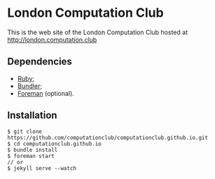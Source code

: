 # London Computation Club

This is the web site of the London Computation Club hosted at
http://london.computation.club

## Dependencies

* [Ruby](https://www.ruby-lang.org/en/);
* [Bundler](http://bundler.io/);
* [Foreman](http://ddollar.github.io/foreman/) (optional).

## Installation

```console
$ git clone https://github.com/computationclub/computationclub.github.io.git
$ cd computationclub.github.io
$ bundle install
$ foreman start
// or
$ jekyll serve --watch
```

